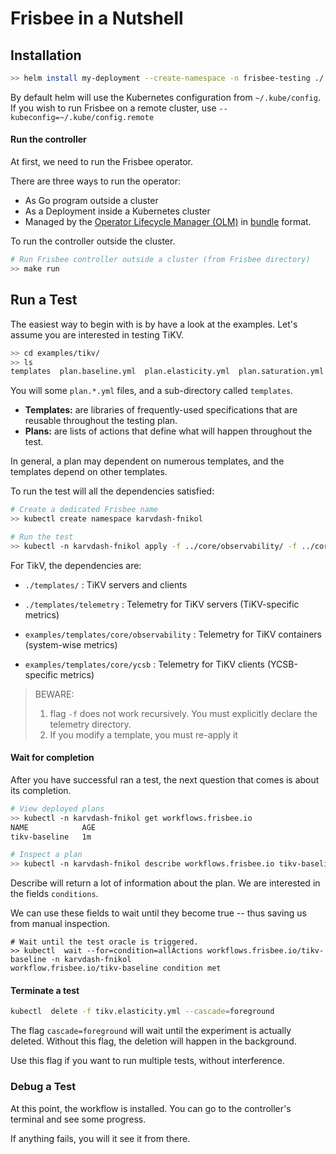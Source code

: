 # Frisbee in a Nutshell



## Installation

```bash
>> helm install my-deployment --create-namespace -n frisbee-testing ./
```

By default helm will use the Kubernetes configuration from `~/.kube/config`. 
If you wish to run Frisbee on a remote cluster, use `--kubeconfig=~/.kube/config.remote`



#### Run the controller

At first, we need to run the Frisbee operator.

There are three ways to run the operator:

- As Go program outside a cluster
- As a Deployment inside a Kubernetes cluster
- Managed by  the [Operator Lifecycle Manager (OLM)](https://sdk.operatorframework.io/docs/olm-integration/tutorial-bundle/#enabling-olm)  in [bundle](https://sdk.operatorframework.io/docs/olm-integration/quickstart-bundle) format.


To run the controller outside the cluster.

```bash
# Run Frisbee controller outside a cluster (from Frisbee directory)
>> make run
```





## Run a Test

The easiest way to begin with is by have a look at the examples.  Let's assume you are interested in testing TiKV.

```bash
>> cd examples/tikv/
>> ls
templates  plan.baseline.yml  plan.elasticity.yml  plan.saturation.yml  plan.scaleout.yml
```



You will some `plan.*.yml` files, and  a sub-directory called `templates`.

* **Templates:** are libraries of frequently-used specifications that are reusable throughout the testing plan.
* **Plans:** are lists of actions that define what will happen throughout the test. 



In general, a plan may dependent on numerous templates, and the templates depend on other templates. 

To run the test will all the dependencies satisfied:

```bash
# Create a dedicated Frisbee name
>> kubectl create namespace karvdash-fnikol

# Run the test
>> kubectl -n karvdash-fnikol apply -f ../core/observability/ -f ../core/ycsb/ -f ./templates/ -f templates/telemetry/ -f plan.baseline.yml
```



For TikV, the dependencies are:

* `./templates/` : TiKV servers and clients
* `./templates/telemetry` : Telemetry for TiKV servers (TiKV-specific metrics)

* `examples/templates/core/observability` : Telemetry for TiKV containers (system-wise metrics)
* `examples/templates/core/ycsb` : Telemetry for TiKV clients (YCSB-specific metrics)



> BEWARE: 
>
> 1) flag `-f` does not work recursively. You must explicitly declare the telemetry directory.
> 2) If you modify a template, you must re-apply it





#### Wait for completion

After you have successful ran a test, the next question that comes is about its completion.

```bash
# View deployed plans
>> kubectl -n karvdash-fnikol get workflows.frisbee.io
NAME            AGE
tikv-baseline   1m

# Inspect a plan
>> kubectl -n karvdash-fnikol describe workflows.frisbee.io tikv-baseline
```



Describe will return a lot of information about the plan. 
We are interested in the fields `conditions`. 

We can use these fields to wait until they become true -- thus saving us from manual inspection. 



```
# Wait until the test oracle is triggered.
>> kubectl  wait --for=condition=allActions workflows.frisbee.io/tikv-baseline -n karvdash-fnikol
workflow.frisbee.io/tikv-baseline condition met

```



#### Terminate a test

```bash
kubectl  delete -f tikv.elasticity.yml --cascade=foreground
```

The flag `cascade=foreground` will wait until the experiment is actually deleted.
Without this flag, the deletion will happen in the background. 

Use this flag if you want to run multiple tests, without interference.



### Debug a Test



At this point, the workflow is installed. You can go to the controller's terminal and see some progress.

If anything fails, you will it see it from there.





